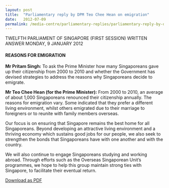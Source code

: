 ```yaml
---
layout: post
title:  "Parliamentary reply by DPM Teo Chee Hean on emigration"
date:   2012-07-09
permalink: /media-centre/parliamentary-replies/parliamentary-reply-by-dpm-teo-chee-hean-on-9-jan-2012
---
```


<p>
TWELFTH PARLIAMENT OF SINGAPORE
(FIRST SESSION)
WRITTEN ANSWER
MONDAY, 9 JANUARY 2012
</p>

#### **REASONS FOR EMIGRATION**

**Mr Pritam Singh:**
To ask the Prime Minister how many Singaporeans gave up their citizenship from 2000 to 2010 and whether the Government has devised strategies to address the reasons why Singaporeans decide to emigrate.

**Mr Teo Chee Hean (for the Prime Minister):** 
From 2000 to 2010, an average of about 1,000 Singaporeans renounced their citizenship annually. The reasons for emigration vary. Some indicated that they prefer a different living environment, whilst others emigrated due to their marriage to foreigners or to reunite with family members overseas.

Our focus is on ensuring that Singapore remains the best home for all Singaporeans. Beyond developing an attractive living environment and a thriving economy which sustains good jobs for our people, we also seek to strengthen the bonds that Singaporeans have with one another and with the country.

We will also continue to engage Singaporeans studying and working abroad. Through efforts such as the Overseas Singaporean Unit’s programmes, we hope to help this group maintain strong ties with Singapore, to facilitate their eventual return.

[Download as PDF](https://github.com/isomerpages/isomerpages-stratgroup/raw/master/images/PublicationImages/PDFs/parliamentary-reply-by-dpm-teo-chee-hean-on-9-jan-2012.pdf)
